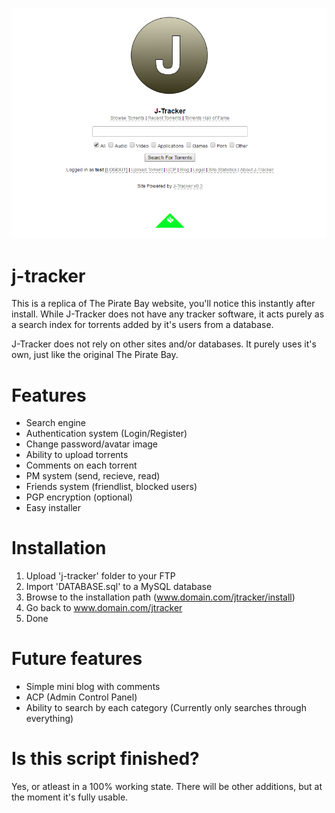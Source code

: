 ![J-Tracker Main Page](screenshot.png?raw=true "J-Tracker Main Page")
# j-tracker
This is a replica of The Pirate Bay website, you'll notice this instantly after install. While J-Tracker does not have any tracker software, it acts purely
as a search index for torrents added by it's users from a database. 

J-Tracker does not rely on other sites and/or databases. It purely uses it's own, just like the original The Pirate Bay.

# Features
- Search engine
- Authentication system (Login/Register)
- Change password/avatar image
- Ability to upload torrents
- Comments on each torrent
- PM system (send, recieve, read)
- Friends system (friendlist, blocked users)
- PGP encryption (optional)
- Easy installer

# Installation
1. Upload 'j-tracker' folder to your FTP
2. Import 'DATABASE.sql' to a MySQL database
3. Browse to the installation path (www.domain.com/jtracker/install)
4. Go back to www.domain.com/jtracker
5. Done

# Future features
- Simple mini blog with comments
- ACP (Admin Control Panel)
- Ability to search by each category (Currently only searches through everything)

# Is this script finished?
Yes, or atleast in a 100% working state. There will be other additions, but at the moment it's fully usable. 
